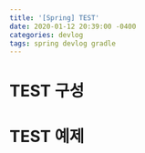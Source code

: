 ```yaml
---
title: '[Spring] TEST'
date: 2020-01-12 20:39:00 -0400
categories: devlog
tags: spring devlog gradle
---
```


# TEST 구성

# TEST 예제


